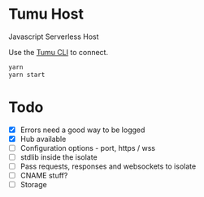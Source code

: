 # Tumu Host
Javascript Serverless Host

Use the [Tumu CLI](https://github.com/tcoats/tumu) to connect.

```bash
yarn
yarn start
```

# Todo
- [x] Errors need a good way to be logged
- [x] Hub available
- [ ] Configuration options - port, https / wss
- [ ] stdlib inside the isolate
- [ ] Pass requests, responses and websockets to isolate
- [ ] CNAME stuff?
- [ ] Storage
